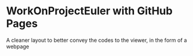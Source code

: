 # WorkOnProjectEuler with GitHub Pages
A cleaner layout to better convey the codes to the viewer, in the form of a webpage
